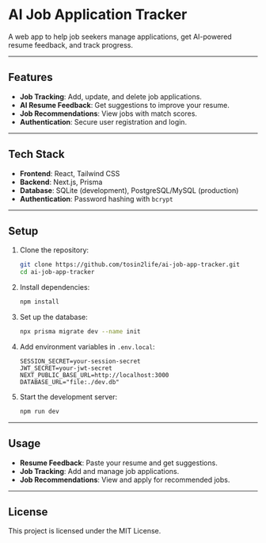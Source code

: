 # AI Job Application Tracker

A web app to help job seekers manage applications, get AI-powered resume feedback, and track progress.

---

## Features

- **Job Tracking**: Add, update, and delete job applications.
- **AI Resume Feedback**: Get suggestions to improve your resume.
- **Job Recommendations**: View jobs with match scores.
- **Authentication**: Secure user registration and login.

---

## Tech Stack

- **Frontend**: React, Tailwind CSS
- **Backend**: Next.js, Prisma
- **Database**: SQLite (development), PostgreSQL/MySQL (production)
- **Authentication**: Password hashing with `bcrypt`

---

## Setup

1. Clone the repository:

   ```bash
   git clone https://github.com/tosin2life/ai-job-app-tracker.git
   cd ai-job-app-tracker
   ```

2. Install dependencies:

   ```bash
   npm install
   ```

3. Set up the database:

   ```bash
   npx prisma migrate dev --name init
   ```

4. Add environment variables in `.env.local`:

   ```env
   SESSION_SECRET=your-session-secret
   JWT_SECRET=your-jwt-secret
   NEXT_PUBLIC_BASE_URL=http://localhost:3000
   DATABASE_URL="file:./dev.db"
   ```

5. Start the development server:
   ```bash
   npm run dev
   ```

---

## Usage

- **Resume Feedback**: Paste your resume and get suggestions.
- **Job Tracking**: Add and manage job applications.
- **Job Recommendations**: View and apply for recommended jobs.

---

## License

This project is licensed under the MIT License.
